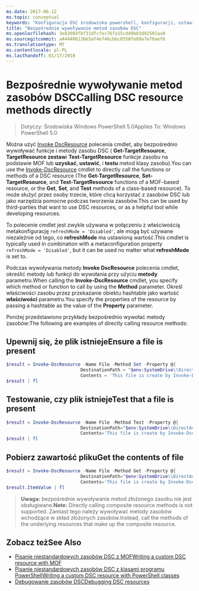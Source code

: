 ```yaml
---
ms.date: 2017-06-12
ms.topic: conceptual
keywords: "Konfiguracja DSC środowiska powershell, konfiguracji, ustawienia"
title: "Bezpośrednie wywoływanie metod zasobów DSC"
ms.openlocfilehash: 3e83984fbf31dfcfec76fa15cdd9b83d92501aa0
ms.sourcegitcommit: a444406120e5af4e746cbbc0558fe89a7e78aef6
ms.translationtype: MT
ms.contentlocale: pl-PL
ms.lasthandoff: 01/17/2018
---
```

# <a name="calling-dsc-resource-methods-directly"></a><span data-ttu-id="81f7a-103">Bezpośrednie wywoływanie metod zasobów DSC</span><span class="sxs-lookup"><span data-stu-id="81f7a-103">Calling DSC resource methods directly</span></span>

><span data-ttu-id="81f7a-104">Dotyczy: Środowiska Windows PowerShell 5.0</span><span class="sxs-lookup"><span data-stu-id="81f7a-104">Applies To: Windows PowerShell 5.0</span></span>

<span data-ttu-id="81f7a-105">Można użyć [Invoke DscResource](https://technet.microsoft.com/en-us/library/mt517869.aspx) polecenia cmdlet, aby bezpośrednio wywoływać funkcje i metody zasobu DSC ( **Get-TargetResource**, **TargetResource zestaw**i  **Test-TargetResource** funkcje zasobu na podstawie MOF lub **uzyskać**, **ustawić**, i **testu** metod klasy zasobu).</span><span class="sxs-lookup"><span data-stu-id="81f7a-105">You can use the [Invoke-DscResource](https://technet.microsoft.com/en-us/library/mt517869.aspx) cmdlet to directly call the functions or methods of a DSC resource (The **Get-TargetResource**, **Set-TargetResource**, and **Test-TargetResource** functions of a MOF-based resource, or the **Get**, **Set**, and **Test** methods of a class-based resource).</span></span> <span data-ttu-id="81f7a-106">To może służyć przez osoby trzecie, które chcą korzystać z zasobów DSC lub jako narzędzia pomocne podczas tworzenia zasobów.</span><span class="sxs-lookup"><span data-stu-id="81f7a-106">This can be used by third-parties that want to use DSC resources, or as a helpful tool while developing resources.</span></span> 

<span data-ttu-id="81f7a-107">To polecenie cmdlet jest zwykle używana w połączeniu z właściwością metakonfigurację `refreshMode = 'Disabled'`, ale mogą być używane niezależnie od tego, co **refreshMode** ma ustawioną wartość.</span><span class="sxs-lookup"><span data-stu-id="81f7a-107">This cmdlet is typically used in combination with a metaconfiguration property `refreshMode = 'Disabled'`, but it can be used no matter what **refreshMode** is set to.</span></span>

<span data-ttu-id="81f7a-108">Podczas wywoływania metody **Invoke DscResource** polecenia cmdlet, określić metody lub funkcji do wywołania przy użyciu **metody** parametru.</span><span class="sxs-lookup"><span data-stu-id="81f7a-108">When calling the **Invoke-DscResource** cmdlet, you specify which method or function to call by using the **Method** parameter.</span></span> <span data-ttu-id="81f7a-109">Określ właściwości zasobu przez przekazanie obiektu hashtable jako wartość **właściwości** parametru.</span><span class="sxs-lookup"><span data-stu-id="81f7a-109">You specify the properties of the resource by passing a hashtable as the value of the **Property** parameter.</span></span>

<span data-ttu-id="81f7a-110">Poniżej przedstawiono przykłady bezpośrednio wywołać metody zasobów:</span><span class="sxs-lookup"><span data-stu-id="81f7a-110">The following are examples of directly calling resource methods:</span></span>

## <a name="ensure-a-file-is-present"></a><span data-ttu-id="81f7a-111">Upewnij się, że plik istnieje</span><span class="sxs-lookup"><span data-stu-id="81f7a-111">Ensure a file is present</span></span>

```powershell
$result = Invoke-DscResource -Name File -Method Set -Property @{
                            DestinationPath = "$env:SystemDrive\\DirectAccess.txt";
                            Contents = 'This file is create by Invoke-DscResource'} -Verbose
$result | fl
```

## <a name="test-that-a-file-is-present"></a><span data-ttu-id="81f7a-112">Testowanie, czy plik istnieje</span><span class="sxs-lookup"><span data-stu-id="81f7a-112">Test that a file is present</span></span>

```powershell
$result = Invoke-DscResource -Name File -Method Test -Property @{
                            DestinationPath="$env:SystemDrive\\DirectAccess.txt";
                            Contents='This file is create by Invoke-DscResource'} -Verbose
$result | fl
```

## <a name="get-the-contents-of-file"></a><span data-ttu-id="81f7a-113">Pobierz zawartość pliku</span><span class="sxs-lookup"><span data-stu-id="81f7a-113">Get the contents of file</span></span>

```powershell
$result = Invoke-DscResource -Name File -Method Get -Property @{
                            DestinationPath="$env:SystemDrive\\DirectAccess.txt";
                            Contents='This file is create by Invoke-DscResource'} -Verbose
$result.ItemValue | fl
```

><span data-ttu-id="81f7a-114">**Uwaga:** bezpośrednie wywoływanie metod złożonego zasobu nie jest obsługiwane.</span><span class="sxs-lookup"><span data-stu-id="81f7a-114">**Note:** Directly calling composite resource methods is not supported.</span></span> <span data-ttu-id="81f7a-115">Zamiast tego należy wywoływać metody zasobów wchodzące w skład złożonych zasobów.</span><span class="sxs-lookup"><span data-stu-id="81f7a-115">Instead, call the methods of the underlying resources that make up the composite resource.</span></span>

## <a name="see-also"></a><span data-ttu-id="81f7a-116">Zobacz też</span><span class="sxs-lookup"><span data-stu-id="81f7a-116">See Also</span></span>
- [<span data-ttu-id="81f7a-117">Pisanie niestandardowych zasobów DSC z MOF</span><span class="sxs-lookup"><span data-stu-id="81f7a-117">Writing a custom DSC resource with MOF</span></span>](authoringResourceMOF.md) 
- [<span data-ttu-id="81f7a-118">Pisanie niestandardowych zasobów DSC z klasami programu PowerShell</span><span class="sxs-lookup"><span data-stu-id="81f7a-118">Writing a custom DSC resource with PowerShell classes</span></span>](authoringResourceClass.md)
- [<span data-ttu-id="81f7a-119">Debugowanie zasobów DSC</span><span class="sxs-lookup"><span data-stu-id="81f7a-119">Debugging DSC resources</span></span>](debugResource.md)


